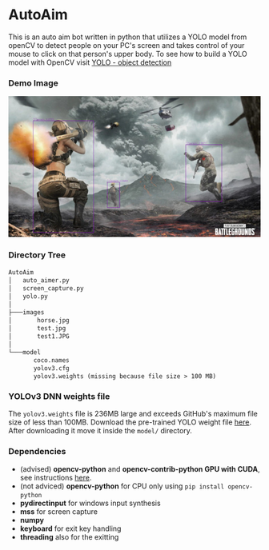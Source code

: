 # AutoAim
 This is an auto aim bot written in python that utilizes a YOLO model from openCV to detect people on your PC's screen and takes control of your mouse to click on that person's upper body. To see how to build a YOLO model with OpenCV visit [YOLO - object detection](https://opencv-tutorial.readthedocs.io/en/latest/yolo/yolo.html)
 
### Demo Image

 ![](images/demo/demo.jpg)
 
 
 ### Directory Tree
 ```
 AutoAim
│   auto_aimer.py
│   screen_capture.py
│   yolo.py
│
├───images
│       horse.jpg
│       test.jpg
│       test1.JPG
│
└───model
        coco.names
        yolov3.cfg
        yolov3.weights (missing because file size > 100 MB)
 ```
### YOLOv3 DNN weights file
The `yolov3.weights` file is 236MB large and exceeds GitHub's maximum file size of less than 100MB.
Download the pre-trained YOLO weight file [here](https://pjreddie.com/media/files/yolov3.weights).
After downloading it move it inside the `model/` directory.

### Dependencies
- (advised) **opencv-python** and **opencv-contrib-python GPU with CUDA**, see instructions [here](https://thinkinfi.com/install-opencv-gpu-with-cuda-for-windows-10/).
- (not adviced) **opencv-python** for CPU only using `pip install opencv-python`
- **pydirectinput** for windows input synthesis
- **mss** for screen capture
- **numpy**
- **keyboard** for exit key handling
- **threading** also for the exitting

